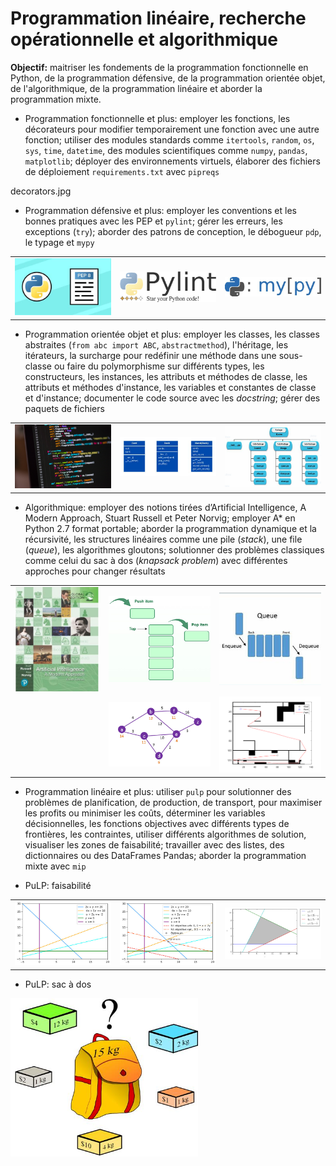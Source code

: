 # Programmation linéaire, recherche opérationnelle et algorithmique 

**Objectif:** maitriser les fondements de la programmation fonctionnelle en Python, de la programmation défensive, de la programmation orientée objet, de l'algorithmique, de la programmation linéaire et aborder la programmation mixte.

- Programmation fonctionnelle et plus: employer les fonctions, les décorateurs pour modifier temporairement une fonction avec une autre fonction; utiliser des modules standards comme `itertools`, `random`, `os`, `sys`, `time`, `datetime`, des modules scientifiques comme `numpy`, `pandas`, `matplotlib`; déployer des environnements virtuels, élaborer des fichiers de déploiement `requirements.txt` avec `pipreqs`

decorators.jpg

- Programmation défensive et plus: employer les conventions et les bonnes pratiques avec les PEP et `pylint`; gérer les erreurs, les exceptions (`try`); aborder des patrons de conception, le débogueur `pdp`, le typage et `mypy`

|   |   |   |
|:---|:---|:---|
| <img src="img/pep8.jpg" alt="" width="300"> | <img src="img/pylint.jpg" alt="" width="300">  | <img src="img/mypy.jpg" alt="" width="300">  |

- Programmation orientée objet et plus: employer les classes, les classes abstraites (`from abc import ABC`, `abstractmethod`), l'héritage, les itérateurs, la surcharge pour redéfinir une méthode dans une sous-classe ou faire du polymorphisme sur différents types, les constructeurs, les instances, les attributs et méthodes de classe, les attributs et méthodes d'instance, les variables et constantes de classe et d'instance; documenter le code source avec les *docstring*; gérer des paquets de fichiers

|   |   |   |
|:---|:---|:---|
| <img src="img/oop.jpg" alt="" width="300"> | <img src="img/oop2.jpg" alt="" width="300">  | <img src="img/package.jpg" alt="" width="300">  |

- Algorithmique: employer des notions tirées d’Artificial Intelligence, A Modern Approach, Stuart Russell et Peter Norvig; employer A* en Python 2.7 format portable; aborder la programmation dynamique et la récursivité, les structures linéaires comme une pile (*stack*), une file (*queue*), les algorithmes gloutons; solutionner des problèmes classiques comme celui du sac à dos (*knapsack problem*) avec différentes approches pour changer résultats

|   |   |   |
|:---|:---|:---|
| <img src="img/aima.jpg" alt="" width="250"> | <img src="img/stack.jpg" alt="" width="300">  | <img src="img/queue.jpg" alt="" width="300">  |
|   | <img src="img/astar2.jpg" alt="" width="300">  | <img src="img/astar.jpg" alt="" width="300">  |

- Programmation linéaire et plus: utiliser `pulp` pour solutionner des problèmes de planification, de production, de transport, pour maximiser les profits ou minimiser les coûts, déterminer les variables décisionnelles, les fonctions objectives avec différents types de frontières, les contraintes, utiliser différents algorithmes de solution, visualiser les zones de faisabilité; travailler avec des listes, des dictionnaires ou des DataFrames Pandas; aborder la programmation mixte avec `mip`

- PuLP: faisabilité

|   |   |   |
|:---|:---|:---|
| <img src="img/faisabilite.jpg" alt="" width="300"> | <img src="img/faisabilite2.jpg" alt="" width="300">  | <img src="img/max.jpg" alt="" width="300">  |

- PuLP: sac à dos

<img src="img/knapsack.jpg" alt="" width="300">
